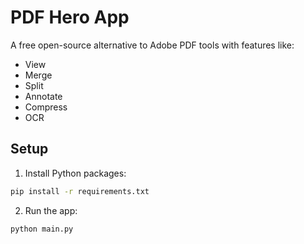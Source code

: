# PDF Hero App

A free open-source alternative to Adobe PDF tools with features like:
- View
- Merge
- Split
- Annotate
- Compress
- OCR

## Setup

1. Install Python packages:
```bash
pip install -r requirements.txt
```

2. Run the app:
```bash
python main.py
```
